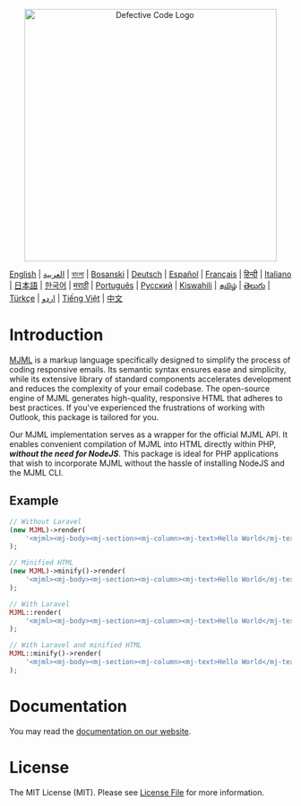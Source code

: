 <p align="center">
    <picture>
      <source media="(prefers-color-scheme: dark)" srcset="https://defectivecode.com/logos/logo-animated-dark.png">
      <img width="450" alt="Defective Code Logo" src="https://defectivecode.com/logos/logo-animated-light.png">
    </picture>
</p>

[English](https://www.defectivecode.com/packages/mjml/en) |
[العربية](https://www.defectivecode.com/packages/mjml/ar) |
[বাংলা](https://www.defectivecode.com/packages/mjml/bn) |
[Bosanski](https://www.defectivecode.com/packages/mjml/bs) |
[Deutsch](https://www.defectivecode.com/packages/mjml/de) |
[Español](https://www.defectivecode.com/packages/mjml/es) |
[Français](https://www.defectivecode.com/packages/mjml/fr) |
[हिन्दी](https://www.defectivecode.com/packages/mjml/hi) |
[Italiano](https://www.defectivecode.com/packages/mjml/it) |
[日本語](https://www.defectivecode.com/packages/mjml/ja) |
[한국어](https://www.defectivecode.com/packages/mjml/ko) |
[मराठी](https://www.defectivecode.com/packages/mjml/mr) |
[Português](https://www.defectivecode.com/packages/mjml/pt) |
[Русский](https://www.defectivecode.com/packages/mjml/ru) |
[Kiswahili](https://www.defectivecode.com/packages/mjml/sw) |
[தமிழ்](https://www.defectivecode.com/packages/mjml/ta) |
[తెలుగు](https://www.defectivecode.com/packages/mjml/te) |
[Türkçe](https://www.defectivecode.com/packages/mjml/tr) |
[اردو](https://www.defectivecode.com/packages/mjml/ur) |
[Tiếng Việt](https://www.defectivecode.com/packages/mjml/vi) |
[中文](https://www.defectivecode.com/packages/mjml/zh)

# Introduction

[MJML](https://mjml.io/) is a markup language specifically designed to simplify the process of coding responsive emails.
Its semantic syntax ensures ease and simplicity, while its extensive library of standard components accelerates
development and reduces the complexity of your email codebase. The open-source engine of MJML generates high-quality,
responsive HTML that adheres to best practices. If you've experienced the frustrations of working with Outlook, this
package is tailored for you.

Our MJML implementation serves as a wrapper for the official MJML API. It enables convenient compilation of MJML into
HTML directly within PHP, _**without the need for NodeJS**_. This package is ideal for PHP applications that wish to
incorporate MJML without the hassle of installing NodeJS and the MJML CLI.

## Example

```php
// Without Laravel
(new MJML)->render(
    '<mjml><mj-body><mj-section><mj-column><mj-text>Hello World</mj-text></mj-column></mj-section></mj-body></mjml>'
);

// Minified HTML
(new MJML)->minify()->render(
    '<mjml><mj-body><mj-section><mj-column><mj-text>Hello World</mj-text></mj-column></mj-section></mj-body></mjml>'
);

// With Laravel
MJML::render(
    '<mjml><mj-body><mj-section><mj-column><mj-text>Hello World</mj-text></mj-column></mj-section></mj-body></mjml>'
);

// With Laravel and minified HTML
MJML::minify()->render(
    '<mjml><mj-body><mj-section><mj-column><mj-text>Hello World</mj-text></mj-column></mj-section></mj-body></mjml>'
);
```

# Documentation

You may read the [documentation on our website](https://www.defectivecode.com/packages/mjml/en).

# License

The MIT License (MIT). Please see [License File](LICENSE.md) for more information.
